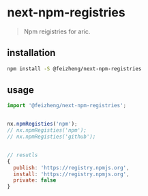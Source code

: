 # next-npm-registries
> Npm reigistries for aric.

## installation
```bash
npm install -S @feizheng/next-npm-registries
```

## usage
```js
import '@feizheng/next-npm-registries';


nx.npmRegisties('npm');
// nx.npmRegisties('npm');
// nx.npmRegisties('github');


// resutls
{
  publish: 'https://registry.npmjs.org',
  install: 'https://registry.npmjs.org',
  private: false
}
```
